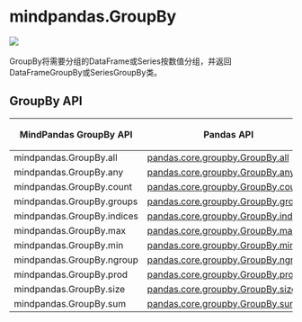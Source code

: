 # mindpandas.GroupBy

<a href="https://gitee.com/mindspore/docs/blob/r1.9/docs/mindpandas/docs/source_zh_cn/mindpandas.Groupby.md" target="_blank"><img src="https://mindspore-website.obs.cn-north-4.myhuaweicloud.com/website-images/r1.9/resource/_static/logo_source.png"></a>&nbsp;&nbsp;

GroupBy将需要分组的DataFrame或Series按数值分组，并返回DataFrameGroupBy或SeriesGroupBy类。

## GroupBy API

| MindPandas GroupBy API     | Pandas API                                                                                                                                                                | 支持平台 |
|----------------------------|--------------------------------------------------------------------------------------------------------------------------------------------------------------------------------| ------------------- |
| mindpandas.GroupBy.all     | [pandas.core.groupby.GroupBy.all](https://pandas.pydata.org/pandas-docs/version/1.3.5/reference/api/pandas.core.groupby.GroupBy.all.html#pandas.core.groupby.GroupBy.all)             | CPU                 |                                  |
| mindpandas.GroupBy.any     | [pandas.core.groupby.GroupBy.any](https://pandas.pydata.org/pandas-docs/version/1.3.5/reference/api/pandas.core.groupby.GroupBy.any.html#pandas.core.groupby.GroupBy.any)             | CPU                 |                                  |
| mindpandas.GroupBy.count   | [pandas.core.groupby.GroupBy.count](https://pandas.pydata.org/pandas-docs/version/1.3.5/reference/api/pandas.core.groupby.GroupBy.count.html#pandas.core.groupby.GroupBy.count)       | CPU                 |                                  |
| mindpandas.GroupBy.groups  | [pandas.core.groupby.GroupBy.groups](https://pandas.pydata.org/pandas-docs/version/1.3.5/reference/api/pandas.core.groupby.GroupBy.groups.html#pandas.core.groupby.GroupBy.groups)    | CPU                 |                                  |
| mindpandas.GroupBy.indices | [pandas.core.groupby.GroupBy.indices](https://pandas.pydata.org/pandas-docs/version/1.3.5/reference/api/pandas.core.groupby.GroupBy.indices.html#pandas.core.groupby.GroupBy.indices) | CPU                 |                                  |
| mindpandas.GroupBy.max     | [pandas.core.groupby.GroupBy.max](https://pandas.pydata.org/pandas-docs/version/1.3.5/reference/api/pandas.core.groupby.GroupBy.max.html#pandas.core.groupby.GroupBy.max)             | CPU                 |                                  |
| mindpandas.GroupBy.min     | [pandas.core.groupby.GroupBy.min](https://pandas.pydata.org/pandas-docs/version/1.3.5/reference/api/pandas.core.groupby.GroupBy.min.html#pandas.core.groupby.GroupBy.min)             | CPU                 |                                  |
| mindpandas.GroupBy.ngroup  | [pandas.core.groupby.GroupBy.ngroup](https://pandas.pydata.org/pandas-docs/version/1.3.5/reference/api/pandas.core.groupby.GroupBy.ngroup.html#pandas.core.groupby.GroupBy.ngroup)    | CPU                 |                                  |
| mindpandas.GroupBy.prod    | [pandas.core.groupby.GroupBy.prod](https://pandas.pydata.org/pandas-docs/version/1.3.5/reference/api/pandas.core.groupby.GroupBy.prod.html#pandas.core.groupby.GroupBy.prod)          | CPU                 |                                  |
| mindpandas.GroupBy.size    | [pandas.core.groupby.GroupBy.size](https://pandas.pydata.org/pandas-docs/version/1.3.5/reference/api/pandas.core.groupby.GroupBy.size.html#pandas.core.groupby.GroupBy.size)          | CPU                 |                                  |
| mindpandas.GroupBy.sum     | [pandas.core.groupby.GroupBy.sum](https://pandas.pydata.org/pandas-docs/version/1.3.5/reference/api/pandas.core.groupby.GroupBy.sum.html#pandas.core.groupby.GroupBy.sum)             | CPU                 |                                  |
